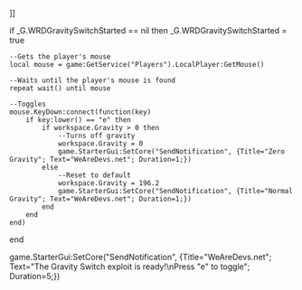]]

if _G.WRDGravitySwitchStarted == nil then
	_G.WRDGravitySwitchStarted = true
	
	--Gets the player's mouse
	local mouse = game:GetService("Players").LocalPlayer:GetMouse()

	--Waits until the player's mouse is found
	repeat wait() until mouse

	--Toggles
	mouse.KeyDown:connect(function(key)
		if key:lower() == "e" then
			if workspace.Gravity > 0 then
				--Turns off gravity
				workspace.Gravity = 0
				game.StarterGui:SetCore("SendNotification", {Title="Zero Gravity"; Text="WeAreDevs.net"; Duration=1;})
			else 
				--Reset to default
				workspace.Gravity = 196.2
				game.StarterGui:SetCore("SendNotification", {Title="Normal Gravity"; Text="WeAreDevs.net"; Duration=1;})
			end
		end
	end)
end

game.StarterGui:SetCore("SendNotification", {Title="WeAreDevs.net"; Text="The Gravity Switch exploit is ready!\nPress \"e\" to toggle"; Duration=5;})
